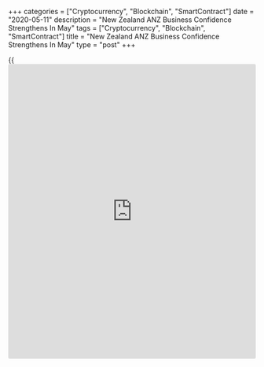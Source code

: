 +++
categories = ["Cryptocurrency", "Blockchain", "SmartContract"]
date = "2020-05-11"
description = "New Zealand ANZ Business Confidence Strengthens In May"
tags = ["Cryptocurrency", "Blockchain", "SmartContract"]
title = "New Zealand ANZ Business Confidence Strengthens In May"
type = "post"
+++

{{<iframe id="large-banner" src="https://www.bounty.group/#slide=5.0" width="100%" height="600" scrolling="no" style="border: 0px solid rgb(216, 221, 230); border-radius: 3px;">}}

New Zealand [business][1] confidence improved strongly in May as the
economy emerges from lockdown, a preliminary business outlook survey
from ANZ showed Tuesday.

The business confidence index surged 21 points to -45.6 in May from
-66.6 in April.  
The 'own activity outlook' index advanced 13 points, still a net 42
percent expects lower activity for their firms in the year ahead.

All forward-looking activity indicators namely export intentions,
investment intentions, capacity utilization, employment intentions and
profit expectations improved from April levels but they remained
extremely weak. At the same time, backward-looking indicators were
deteriorating.

Further, the survey showed that expected costs remained near lows and
pricing intentions were negative. The one-year ahead inflation
expectations dropped to 1.28 percent from 1.46 percent.

The ANZ said reducing [coronavirus][2] cases to negligible levels
sharply reduces a huge downside risk for businesses, but it is clear
that very tough times nonetheless lie ahead.

For comments and feedback [contact](https://www.playgroundfx.com/contact/): editorial@rtt[news](https://www.letsplayfx.com/blog/forex-news-website/).com

[Economic News][3]

 **What parts of the world are seeing the best (and worst) economic
performances lately? Click[here][4] to check out our [Econ Scorecard][4]
and find out! See up-to-the-moment [ranking](https://www.playgroundfx.com/blog/crypto-exchange-ranking/)s for the best and worst
performers in [GDP][5], [unemployment rate][6], [inflation][7] and much
more.**

   1. www.rtt[news](https://www.letsplayfx.com/blog/forex-news-website/).com/Content/Business.aspx
   2. www.rtt[news](https://www.letsplayfx.com/blog/forex-news-website/).com/list/coronavirus.aspx
   3. www.rtt[news](https://www.letsplayfx.com/blog/forex-news-website/).com/Content/EconomicNews.aspx
   4. www.rtt[news](https://www.letsplayfx.com/blog/forex-news-website/).com/economic-scorecard/world-rank/retail-sales/highest-performance.aspx
   5. www.rtt[news](https://www.letsplayfx.com/blog/forex-news-website/).com/economic-scorecard/world-rank/GDP/highest-performance.aspx
   6. www.rtt[news](https://www.letsplayfx.com/blog/forex-news-website/).com/economic-scorecard/world-rank/unemployment-rate/lowest-performance.aspx
   7. www.rtt[news](https://www.letsplayfx.com/blog/forex-news-website/).com/economic-scorecard/world-rank/CPI/highest-performance.aspx